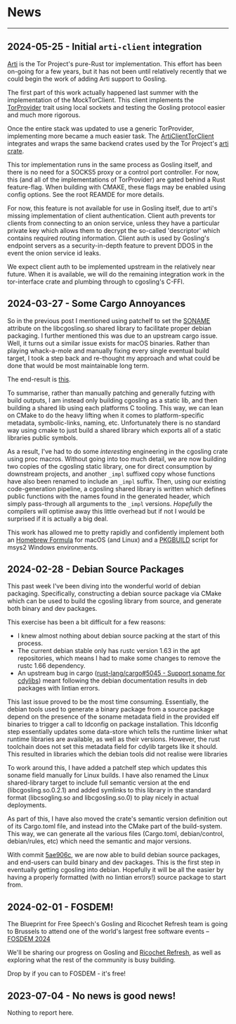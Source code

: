 # News

---

## 2024-05-25 - Initial `arti-client` integration

[Arti](https://blog.torproject.org/announcing-arti/) is the Tor Project's pure-Rust tor implementation. This effort has been on-going for a few years, but it has not been until relatively recently that we could begin the work of adding Arti support to Gosling.

The first part of this work actually happened last summer with the implementation of the MockTorClient. This client implements the [TorProvider](crates/tor_interface/tor_provider/index.html) trait using local sockets and testing the Gosling protocol easier and much more rigorous.

Once the entire stack was updated to use a generic TorProvider, implementing more became a much easier task. The [ArtiClientTorClient](crates/tor_interface/arti_client_tor_client/index.html) integrates and wraps the same backend crates used by the Tor Project's [arti crate](https://crates.io/crates/arti).

This tor implementation runs in the same process as Gosling itself, and there is no need for a SOCKS5 proxy or a control port controller. For now, this (and all of the implementations of TorProvider) are gated behind a Rust feature-flag. When building with CMAKE, these flags may be enabled using config options. See the root REAMDE for more details.

For now, this feature is not available for use in Gosling itself, due to arti's missing implementation of client authentication. Client auth prevents tor clients from connecting to an onion service, unless they have a particular private key which allows them to decrypt the so-called 'descriptor' which contains required routing information. Client auth is used by Gosling's endpoint servers as a security-in-depth feature to prevent DDOS in the event the onion service id leaks.

We expect client auth to be implemented upstream in the relatively near future. When it is available, we will do the remaining integration work in the tor-interface crate and plumbing through to cgosling's C-FFI.

## 2024-03-27 - Some Cargo Annoyances

So in the previous post I mentioned using patchelf to set the [SONAME](https://en.wikipedia.org/wiki/Soname) attribute on the libcgosling.so shared library to facilitate proper debian packaging. I further mentioned this was due to an upstream cargo issue. Well, it turns out a similar issue exists for macOS binaries. Rather than playing whack-a-mole and manually fixing every single eventual build target, I took a step back and re-thought my approach and what could be done that would be most maintainable long term.

The end-result is [this](https://github.com/blueprint-freespeech/gosling/commit/9ae019efd3c5e5565287b963d09868c4ffaf5891).

To summarise, rather than manually patching and generally futzing with build outputs, I am instead only building cgosling as a static lib, and then building a shared lib using each platforms C tooling. This way, we can lean on CMake to do the heavy lifting when it comes to platform-specific metadata, symbolic-links, naming, etc. Unfortunately there is no standard way using cmake to just build a shared library which exports all of a static libraries public symbols.

As a result, I've had to do some *interesting* engineering in the cgosling crate using proc macros. Without going into too much detail, we are now building two copies of the cgosling static library, one for direct consumption by downstream projects, and another `_impl` suffixed copy whose functions have also been renamed to include an `_impl` suffix. Then, using our existing code-generation pipeline, a cgosling shared library is written which defines public functions with the names found in the generated header, which simply pass-through all arguments to the `_impl` versions. *Hopefully* the compilers will optimise away this little overhead but if not I would be surprised if it is actually a big deal.

This work has allowed me to pretty rapidly and confidently implement both an [Homebrew Formula](https://github.com/blueprint-freespeech/gosling/commit/1435386ba6f826dd73096fa4dbaa4cc8f460af6e) for macOS (and Linux) and a [PKGBUILD](https://github.com/blueprint-freespeech/gosling/commit/b3e59159da503da2d37efd948843681667979ce3) script for msys2 Windows environments.

## 2024-02-28 - Debian Source Packages

This past week I've been diving into the wonderful world of debian packaging. Specifically, constructing a debian source package via CMake which can be used to build the cgosling library from source, and generate both binary and dev packages.

This exercise has been a bit difficult for a few reasons:

- I knew almost nothing about debian source packing at the start of this process.
- The current debian stable only has rustc version 1.63 in the apt repositories, which means I had to make some changes to remove the rustc 1.66 dependency.
- An upstream bug in cargo ([rust-lang/cargo#5045 - Support soname for cdylibs](https://github.com/rust-lang/cargo/issues/5045)) meant following the debian documentation results in deb packages with lintian errors.

This last issue proved to be the most time consuming. Essentially, the debian tools used to generate a binary package from a source package depend on the presence of the soname metadata field in the provided elf binaries to trigger a call to ldconfig on package installation. This ldconfig step essentially updates some data-store which tells the runtime linker what runtime libraries are available, as well as their versions. However, the rust toolchain does not set this metadata field for cdylib targets like it should. This resulted in libraries which the debian tools did not realise were libraries

To work around this, I have added a patchelf step which updates this soname field manually for Linux builds. I have also renamed the Linux shared-library target to include full semantic version at the end (libcgosling.so.0.2.1) and added symlinks to this library in the standard format (libcsogling.so and libcgosling.so.0) to play nicely in actual deployments.

As part of this, I have also moved the crate's semantic version definition out of its Cargo.toml file, and instead into the CMake part of the build-system. This way, we can generate all the various files (Cargo.toml, debian/control, debian/rules, etc) which need the semantic and major versions.

With commit [5ae906c](https://github.com/blueprint-freespeech/gosling/commit/7944370a122905b52640d87b5a8e17b2f3e5c53a), we are now able to build debian source packages, and end-users can build binary and dev packages. This is the first step in eventually getting cgosling into debian. Hopefully it will be all the easier by having a properly formatted (with no lintian errors!) source package to start from.

## 2024-02-01 - FOSDEM!

The Blueprint for Free Speech's Gosling and Ricochet Refresh team is going to Brussels to attend one of the world's largest free software events – [FOSDEM 2024](https://fosdem.org/2024/)

We'll be sharing our progress on Gosling and [Ricochet Refresh](https://ricochetrefresh.net), as well as exploring what the rest of the community is busy building.

Drop by if you can to FOSDEM  - it's free!

## 2023-07-04 - No news is good news!

Nothing to report here.
